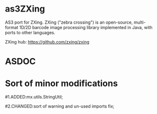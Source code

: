 as3ZXing
========

AS3 port for ZXing. ZXing ("zebra crossing") is an open-source, multi-format 1D/2D barcode image processing library implemented in Java, with ports to other languages.

ZXing hub: https://github.com/zxing/zxing

ASDOC
===========================

Sort of minor modifications
===========================

#1.ADDED:mx.utils.StringUtil;

#2.CHANGED:sort of warning and un-used imports fix;
